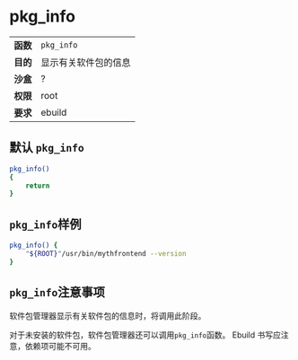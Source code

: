 # pkg_info

|          |                      |
| :------- | :------------------- |
| **函数** | `pkg_info`           |
| **目的** | 显示有关软件包的信息 |
| **沙盒** | ?                    |
| **权限** | root                 |
| **要求** | ebuild               |

## 默认 `pkg_info`

```bash
pkg_info()
{
	return
}
```

## `pkg_info`样例

```bash
pkg_info() {
	"${ROOT}"/usr/bin/mythfrontend --version
}
```

## `pkg_info`注意事项

软件包管理器显示有关软件包的信息时，将调用此阶段。

对于未安装的软件包，软件包管理器还可以调用`pkg_info`函数。 Ebuild 书写应注意，依赖项可能不可用。
